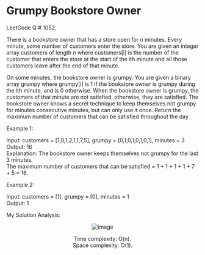 # Grumpy Bookstore Owner

LeetCode Q # 1052.

There is a bookstore owner that has a store open for n minutes. Every minute, some number of customers enter the store. You are given an integer array customers of length n where customers[i] is the number of the customer that enters the store at the start of the ith minute and all those customers leave after the end of that minute.

On some minutes, the bookstore owner is grumpy. You are given a binary array grumpy where grumpy[i] is 1 if the bookstore owner is grumpy during the ith minute, and is 0 otherwise.
When the bookstore owner is grumpy, the customers of that minute are not satisfied, otherwise, they are satisfied.
The bookstore owner knows a secret technique to keep themselves not grumpy for minutes consecutive minutes, but can only use it once.
Return the maximum number of customers that can be satisfied throughout the day.

Example 1:

Input: customers = [1,0,1,2,1,1,7,5], grumpy = [0,1,0,1,0,1,0,1], minutes = 3</br>
Output: 16</br>
Explanation: The bookstore owner keeps themselves not grumpy for the last 3 minutes. </br>
The maximum number of customers that can be satisfied = 1 + 1 + 1 + 1 + 7 + 5 = 16.

Example 2:

Input: customers = [1], grumpy = [0], minutes = 1</br>
Output: 1

My Solution Analysis:

<div align = "center">

  ![image](https://github.com/xo-azeem/Grumpy-Bookstore-Owner-LeetCode/assets/171427226/87015880-d9c6-4b5f-9bb8-aa9d9956d480)

  Time complexity: O(n).</br>Space complexity: O(1).
</div>
